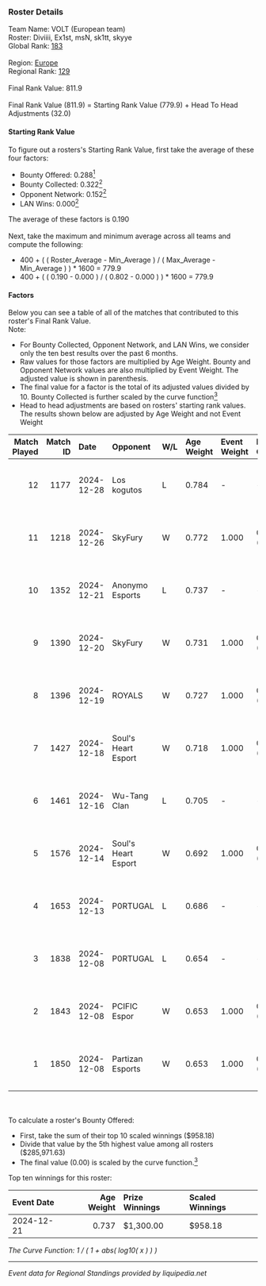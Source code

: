 ### Roster Details<br />
Team Name: VOLT (European team)<br />
Roster: Diviiii, Ex1st, msN, sk1tt, skyye<br />
Global Rank: [183](../../standings_global_2025_02_28.md)<br />
<br />
Region: [Europe]( ../../standings_europe_2025_02_28.md)<br />
Regional Rank: [129]( ../../standings_europe_2025_02_28.md)<br />
<br />
Final Rank Value:  811.9<br />
<br />
Final Rank Value (811.9) = Starting Rank Value (779.9) + Head To Head Adjustments (32.0)<br />

#### Starting Rank Value<br />
To figure out a rosters's Starting Rank Value, first take the average of these four factors:<br />
- Bounty Offered: 0.288[<sup>1</sup>](#table2)
- Bounty Collected: 0.322[<sup>2</sup>](#table1)
- Opponent Network: 0.152[<sup>2</sup>](#table1)
- LAN Wins: 0.000[<sup>2</sup>](#table1)

The average of these factors is 0.190<br />
<br />
Next, take the maximum and minimum average across all teams and compute the following:<br />
- 400 + ( ( Roster_Average - Min_Average ) / ( Max_Average - Min_Average ) ) * 1600 = 779.9
- 400 + ( ( 0.190 - 0.000 ) / ( 0.802 - 0.000 ) ) * 1600 = 779.9


#### Factors<br />
Below you can see a table of all of the matches that contributed to this roster's Final Rank Value.<br />
Note:<br />

- For Bounty Collected, Opponent Network, and LAN Wins, we consider only the ten best results over the past 6 months.
- Raw values for those factors are multiplied by Age Weight. Bounty and Opponent Network values are also multiplied by Event Weight. The adjusted value is shown in parenthesis.
- The final value for a factor is the total of its adjusted values divided by 10. Bounty Collected is further scaled by the curve function[<sup>3</sup>](#curveFunction)
- Head to head adjustments are based on rosters' starting rank values. The results shown below are adjusted by Age Weight and not Event Weight
<span id="table1"></span><br />


| Match Played | Match ID | Date       | Opponent            | W/L | Age Weight | Event Weight | Bounty Collected | Opponent Network | LAN Wins  | H2H Adj. | Roster                            |
| -: | -: | :- | :- | :- | :- | :- | :- | :- | :- | -: | :- |
|           12 |     1177 | 2024-12-28 | Los kogutos         | L   | 0.784      | -            | -                | -                | -         |    -5.98 | Diviiii, Ex1st, msN, sk1tt, skyye |
|           11 |     1218 | 2024-12-26 | SkyFury             | W   | 0.772      | 1.000        | 0.005 (0.004)    | 0.367 (0.284)    | 0 (0.000) |     9.52 | Diviiii, Ex1st, msN, sk1tt, skyye |
|           10 |     1352 | 2024-12-21 | Anonymo Esports     | L   | 0.737      | -            | -                | -                | -         |    -4.95 | Diviiii, Ex1st, msN, sk1tt, skyye |
|            9 |     1390 | 2024-12-20 | SkyFury             | W   | 0.731      | 1.000        | 0.005 (0.004)    | 0.367 (0.269)    | 0 (0.000) |     9.22 | Diviiii, Ex1st, msN, sk1tt, skyye |
|            8 |     1396 | 2024-12-19 | ROYALS              | W   | 0.727      | 1.000        | 0.005 (0.004)    | 0.223 (0.162)    | 0 (0.000) |    10.28 | Diviiii, Ex1st, msN, sk1tt, skyye |
|            7 |     1427 | 2024-12-18 | Soul's Heart Esport | W   | 0.718      | 1.000        | 0.000 (0.000)    | 0.035 (0.025)    | 0 (0.000) |     4.32 | Diviiii, Ex1st, msN, sk1tt, skyye |
|            6 |     1461 | 2024-12-16 | Wu-Tang Clan        | L   | 0.705      | -            | -                | -                | -         |   -13.29 | Diviiii, Ex1st, msN, sk1tt, skyye |
|            5 |     1576 | 2024-12-14 | Soul's Heart Esport | W   | 0.692      | 1.000        | 0.000 (0.000)    | 0.035 (0.024)    | 0 (0.000) |     3.74 | Diviiii, Ex1st, msN, sk1tt, skyye |
|            4 |     1653 | 2024-12-13 | P0RTUGAL            | L   | 0.686      | -            | -                | -                | -         |    -5.40 | Ex1st, JBOEN, msN, sk1tt, skyye   |
|            3 |     1838 | 2024-12-08 | P0RTUGAL            | L   | 0.654      | -            | -                | -                | -         |    -5.39 | Ex1st, msN, sk1tt, smekk, zur1s   |
|            2 |     1843 | 2024-12-08 | PCIFIC Espor        | W   | 0.653      | 1.000        | 0.005 (0.003)    | 0.275 (0.179)    | 0 (0.000) |    10.84 | Ex1st, msN, sk1tt, smekk, zur1s   |
|            1 |     1850 | 2024-12-08 | Partizan Esports    | W   | 0.653      | 1.000        | 0.097 (0.064)    | 0.878 (0.573)    | 0 (0.000) |    19.08 | Ex1st, msN, sk1tt, smekk, zur1s   |

<br />
<span id="table2"></span><br />
To calculate a roster's Bounty Offered:<br />

- First, take the sum of their top 10 scaled winnings ($958.18)
- Divide that value by the 5th highest value among all rosters ($285,971.63)
- The final value (0.00) is scaled by the curve function.[<sup>3</sup>](#curveFunction)

Top ten winnings for this roster:<br />

| Event Date | Age Weight | Prize Winnings | Scaled Winnings |
| :- | -: | :- | :- |
| 2024-12-21 |      0.737 | $1,300.00      | $958.18         |


<span id="curveFunction"></span>_The Curve Function: 1 / ( 1 + abs( log10( x ) ) )_<br />

---
_Event data for Regional Standings provided by liquipedia.net_<br />
